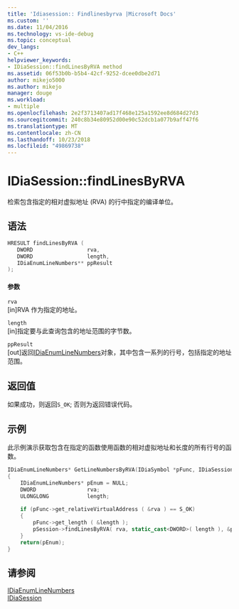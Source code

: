 ```yaml
---
title: 'Idiasession:: Findlinesbyrva |Microsoft Docs'
ms.custom: ''
ms.date: 11/04/2016
ms.technology: vs-ide-debug
ms.topic: conceptual
dev_langs:
- C++
helpviewer_keywords:
- IDiaSession::findLinesByRVA method
ms.assetid: 06f53b0b-b5b4-42cf-9252-dcee0dbe2d71
author: mikejo5000
ms.author: mikejo
manager: douge
ms.workload:
- multiple
ms.openlocfilehash: 2e2f3713407ad17f468e125a1592ee8d684d27d3
ms.sourcegitcommit: 240c8b34e80952d00e90c52dcb1a077b9aff47f6
ms.translationtype: MT
ms.contentlocale: zh-CN
ms.lasthandoff: 10/23/2018
ms.locfileid: "49869738"
---
```

# <a name="idiasessionfindlinesbyrva"></a>IDiaSession::findLinesByRVA
检索包含指定的相对虚拟地址 (RVA) 的行中指定的编译单位。  
  
## <a name="syntax"></a>语法  
  
```C++  
HRESULT findLinesByRVA (   
   DWORD                 rva,  
   DWORD                 length,  
   IDiaEnumLineNumbers** ppResult  
);  
```  
  
#### <a name="parameters"></a>参数  
 `rva`  
 [in]RVA 作为指定的地址。  
  
 `length`  
 [in]指定要与此查询包含的地址范围的字节数。  
  
 `ppResult`  
 [out]返回[IDiaEnumLineNumbers](../../debugger/debug-interface-access/idiaenumlinenumbers.md)对象，其中包含一系列的行号，包括指定的地址范围。  
  
## <a name="return-value"></a>返回值  
 如果成功，则返回`S_OK`; 否则为返回错误代码。  
  
## <a name="example"></a>示例  
 此示例演示获取包含在指定的函数使用函数的相对虚拟地址和长度的所有行号的函数。  
  
```C++  
IDiaEnumLineNumbers* GetLineNumbersByRVA(IDiaSymbol *pFunc, IDiaSession *pSession)  
{  
    IDiaEnumLineNumbers* pEnum = NULL;  
    DWORD                rva;  
    ULONGLONG            length;  
  
    if (pFunc->get_relativeVirtualAddress ( &rva ) == S_OK)  
    {  
        pFunc->get_length ( &length );  
        pSession->findLinesByRVA( rva, static_cast<DWORD>( length ), &pEnum );  
    }  
    return(pEnum);  
}  
```  
  
## <a name="see-also"></a>请参阅  
 [IDiaEnumLineNumbers](../../debugger/debug-interface-access/idiaenumlinenumbers.md)   
 [IDiaSession](../../debugger/debug-interface-access/idiasession.md)